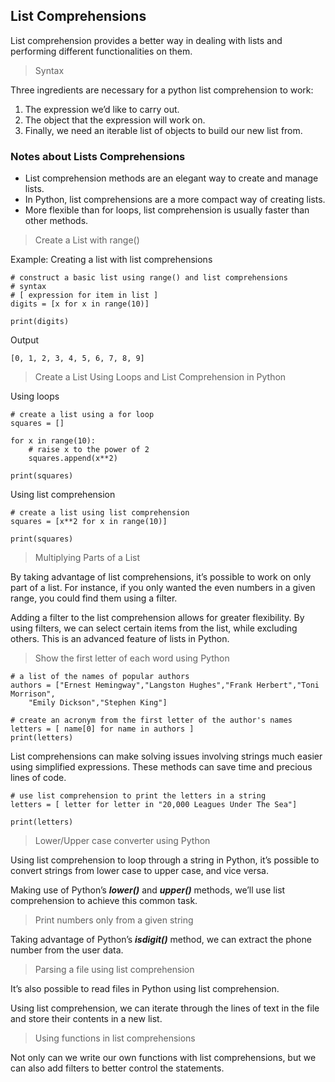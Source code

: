 ## List Comprehensions

List comprehension provides a better way in dealing with lists and performing different functionalities on them.

> Syntax

Three ingredients are necessary for a python list comprehension to work:
1. The expression we’d like to carry out.
2. The object that the expression will work on.
3. Finally, we need an iterable list of objects to build our new list from.

### Notes about Lists Comprehensions

- List comprehension methods are an elegant way to create and manage lists. 
- In Python, list comprehensions are a more compact way of creating lists. 
- More flexible than for loops, list comprehension is usually faster than other methods.

> Create a List with range()

Example: Creating a list with list comprehensions 
```
# construct a basic list using range() and list comprehensions
# syntax
# [ expression for item in list ]
digits = [x for x in range(10)]

print(digits)
```
Output
```
[0, 1, 2, 3, 4, 5, 6, 7, 8, 9]
```

> Create a List Using Loops and List Comprehension in Python

Using loops
```
# create a list using a for loop
squares = []

for x in range(10):
    # raise x to the power of 2
    squares.append(x**2)

print(squares)
```
Using list comprehension
```
# create a list using list comprehension
squares = [x**2 for x in range(10)]

print(squares)
```

> Multiplying Parts of a List

By taking advantage of list comprehensions, it’s possible to work on only part of a list. For instance, if you only wanted the even numbers in a given range, you could find them using a filter.

Adding a filter to the list comprehension allows for greater flexibility. By using filters, we can select certain items from the list, while excluding others. This is an advanced feature of lists in Python.

 > Show the first letter of each word using Python

```
# a list of the names of popular authors
authors = ["Ernest Hemingway","Langston Hughes","Frank Herbert","Toni Morrison",
    "Emily Dickson","Stephen King"]

# create an acronym from the first letter of the author's names
letters = [ name[0] for name in authors ]
print(letters)
```
List comprehensions can make solving issues involving strings much easier using simplified expressions. These methods can save time and precious lines of code.
```
# use list comprehension to print the letters in a string
letters = [ letter for letter in "20,000 Leagues Under The Sea"]

print(letters)
```

> Lower/Upper case converter using Python

Using list comprehension to loop through a string in Python, it’s possible to convert strings from lower case to upper case, and vice versa. 

Making use of Python’s ***lower()*** and ***upper()*** methods, we’ll use list comprehension to achieve this common task.

> Print numbers only from a given string

Taking advantage of Python’s ***isdigit()*** method, we can extract the phone number from the user data.

> Parsing a file using list comprehension

It’s also possible to read files in Python using list comprehension. 

Using list comprehension, we can iterate through the lines of text in the file and store their contents in a new list.

> Using functions in list comprehensions

Not only can we write our own functions with list comprehensions, but we can also add filters to better control the statements.
